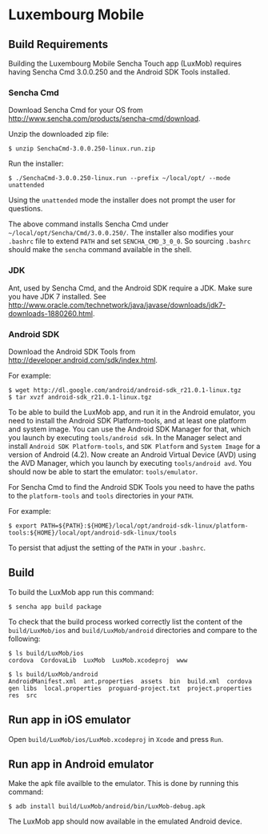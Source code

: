 # Luxembourg Mobile

## Build Requirements

Building the Luxembourg Mobile Sencha Touch app (LuxMob) requires having Sencha
Cmd 3.0.0.250 and the Android SDK Tools installed.

### Sencha Cmd

Download Sencha Cmd for your OS from
http://www.sencha.com/products/sencha-cmd/download.

Unzip the downloaded zip file:
        
    $ unzip SenchaCmd-3.0.0.250-linux.run.zip

Run the installer:

    $ ./SenchaCmd-3.0.0.250-linux.run --prefix ~/local/opt/ --mode unattended

Using the `unattended` mode the installer does not prompt the user for
questions.

The above command installs Sencha Cmd under
`~/local/opt/Sencha/Cmd/3.0.0.250/`.  The installer also modifies your
`.bashrc` file to extend `PATH` and set `SENCHA_CMD_3_0_0`. So sourcing
`.bashrc` should make the `sencha` command available in the shell.

### JDK

Ant, used by Sencha Cmd, and the Android SDK require a JDK. Make sure you have
JDK 7 installed. See
http://www.oracle.com/technetwork/java/javase/downloads/jdk7-downloads-1880260.html.

### Android SDK

Download the Android SDK Tools from
http://developer.android.com/sdk/index.html.

For example:

    $ wget http://dl.google.com/android/android-sdk_r21.0.1-linux.tgz
    $ tar xvzf android-sdk_r21.0.1-linux.tgz

To be able to build the LuxMob app, and run it in the Android emulator, you
need to install the Android SDK Platform-tools, and at least one platform and
system image. You can use the Android SDK Manager for that, which you launch by
executing `tools/android sdk`. In the Manager select and install `Android SDK
Platform-tools`, and `SDK Platform` and `System Image` for a version of Android
(4.2). Now create an Android Virtual Device (AVD) using the AVD Manager, which
you launch by executing `tools/android avd`. You should now be able to start
the emulator: `tools/emulator`.
    
For Sencha Cmd to find the Android SDK Tools you need to have the paths to the
`platform-tools` and `tools` directories in your `PATH`.

For example:

    $ export PATH=${PATH}:${HOME}/local/opt/android-sdk-linux/platform-tools:${HOME}/local/opt/android-sdk-linux/tools

To persist that adjust the setting of the `PATH` in your `.bashrc`.

## Build

To build the LuxMob app run this command:

    $ sencha app build package

To check that the build process worked correctly list the content of the
`build/LuxMob/ios` and `build/LuxMob/android` directories and compare to the
following:

    $ ls build/LuxMob/ios
    cordova  CordovaLib  LuxMob  LuxMob.xcodeproj  www

    $ ls build/LuxMob/android
    AndroidManifest.xml  ant.properties  assets  bin  build.xml  cordova  gen libs  local.properties  proguard-project.txt  project.properties  res  src

## Run app in iOS emulator

Open `build/LuxMob/ios/LuxMob.xcodeproj` in `Xcode` and press `Run`.

## Run app in Android emulator

Make the apk file availble to the emulator. This is done by running this
command:

    $ adb install build/LuxMob/android/bin/LuxMob-debug.apk

The LuxMob app should now available in the emulated Android device.
